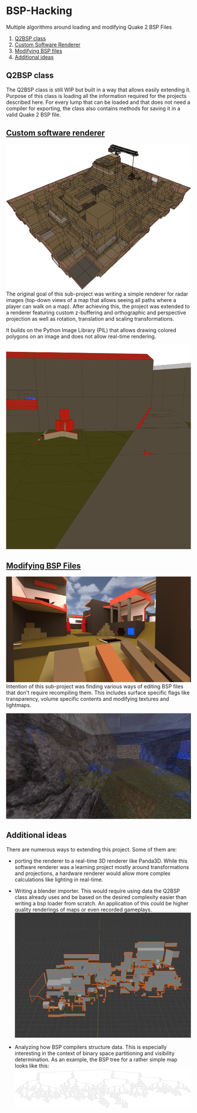 # BSP-Hacking
Multiple algorithms around loading and modifying 
Quake 2 BSP Files
1. [Q2BSP class](#q2bsp-class)
2. [Custom Software Renderer](#custom-software-renderer)
3. [Modifying BSP files](#modifying-bsp-files)
4. [Additional ideas](#additional-ideas)

## Q2BSP class
The Q2BSP class is still WIP but built in a way that allows
easily extending it. Purpose of this class is loading all the information
required for the projects described here. 
For every lump that can be loaded and that does not need
a compiler for exporting, the class also contains 
methods for saving it in a valid Quake 2 BSP file.

## [Custom software renderer](docs/renderer.md)
![Whole-map rendering](imgs/stack_perspective.png)
The original goal of this sub-project was writing
a simple renderer for radar images (top-down views
of a map that allows seeing all paths where a player can
walk on a map). After achieving this, the project was
extended to a renderer featuring custom z-buffering and orthographic and
 perspective projection as well as
rotation, translation and scaling transformations.

It builds on the Python Image Library (PIL) that allows
drawing colored polygons on an image and does not allow
real-time rendering.

![Rendering from player perspective](imgs/pp1_player_perspective.png)

## [Modifying BSP Files](docs/modifying.md)
![In-game screenshot of monochrome textures](imgs/monochrome_textures.jpg)
Intention of this sub-project was finding various ways of editing BSP files that
don't require recompiling them. This includes surface specific flags like transparency,
volume specific contents and modifying textures and lightmaps.

![In-game screenshot of transparent surfaces](imgs/transparent_surfaces.jpg)

## Additional ideas
There are numerous ways to extending this project. Some of them are:

- porting the renderer to a real-time 3D renderer like Panda3D. While this software renderer was a learning project
mostly around transformations and projections, a hardware renderer would allow more complex calculations like lighting
in real-time.

- Writing a blender importer. This would require using data the Q2BSP class already uses and be based on the desired
complexity easier than writing a bsp loader from scratch. An application of this could be higher quality renderings
of maps or even recorded gameplays.
![Image of simple blender importer](imgs/bsp_blender_importer.png)

- Analyzing how BSP compilers structure data. This is especially interesting in the context of binary space partitioning
and visibility determination. As an example, the BSP tree for a rather simple map looks like this:
![Image of BSP tree](imgs/bsp_tree.png)